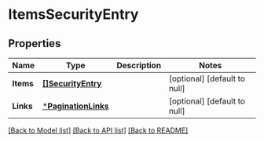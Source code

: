 # ItemsSecurityEntry

## Properties
Name | Type | Description | Notes
------------ | ------------- | ------------- | -------------
**Items** | [**[]SecurityEntry**](SecurityEntry.md) |  | [optional] [default to null]
**Links** | [***PaginationLinks**](PaginationLinks.md) |  | [optional] [default to null]

[[Back to Model list]](../README.md#documentation-for-models) [[Back to API list]](../README.md#documentation-for-api-endpoints) [[Back to README]](../README.md)


